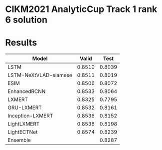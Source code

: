 # CIKM2021 AnalyticCup Track 1 rank 6 solution

# Results
| Model                 | Valid  | Test   |
|-----------------------|--------|--------|
| LSTM                  | 0.8510 | 0.8039 |
| LSTM-NeXtVLAD-siamese | 0.8511 | 0.8019 |
| ESIM                  | 0.8506 | 0.8072 |
| EnhancedRCNN          | 0.8533 | 0.8064 |
| LXMERT                | 0.8325 | 0.7795 |
| GRU-LXMERT            | 0.8532 | 0.8161 |
| Inception-LXMERT      | 0.8536 | 0.8152 |
| LightLXMERT           | 0.8538 | 0.8198 |
| LightECTNet           | 0.8574 | 0.8239 |
| Ensemble              |        | 0.8287 |
